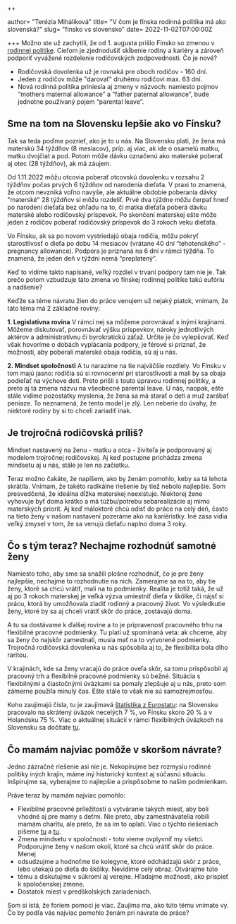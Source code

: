++

author= "Terézia Miháliková"
title= "V čom je fínska rodinná politika iná ako slovenská?"
slug= "finsko vs slovensko"
date= 2022-11-02T07:00:00Z

+++
Možno ste už zachytili, že od 1. augusta prišlo Fínsko so zmenou v [rodinnej politike](https://stm.fi/-/hallituksen-esityksen-luonnos-perhevapaauudistuksesta-valmistunut?languageId=en_US). 
Cieľom je zjednodušiť skĺbenie rodiny a kariéry a zároveň podporiť vyvážené rozdelenie rodičovských zodpovednosti. Čo je nové?

<!--more-->
- Rodičovská dovolenka už je rovnaká pre oboch rodičov - 160 dní.
- Jeden z rodičov môže  "darovať"  druhému rodičovi max. 63 dní. 
- Nová rodinná politika priniesla aj zmeny v názvoch: namiesto pojmov “mothers maternal allowance” a “father paternal allowance”, bude jednotne 
používaný pojem “parental leave”.


## Sme na tom na Slovensku lepšie ako vo Fínsku?

Tak sa teda poďme pozrieť, ako je to u nás. Na Slovensku platí, že žena má materskú 34 týždňov (8 mesiacov), príp. aj viac, ak ide o osamelú matku, matku dvojčiat a pod. Potom môže dávku označenú ako materské poberať aj otec (28 týždňov), ak má záujem. 

Od 1.11.2022 môžu otcovia poberať otcovskú dovolenku v rozsahu 2 týždňov počas prvých 6 týždňov od narodenia dieťaťa. V praxi to znamená, že otcom 
nevzniká voľno navyše, ale aktuálne obdobie poberania dávky "materské" 28 týždňov si môžu rozdeliť. Prvé dva týždne môžu čerpať hneď po narodení 
dieťaťa bez ohľadu na to, či matka dieťaťa poberá dávku materské alebo rodičovský príspevok. Po skončení materskej ešte môže jeden z rodičov 
poberať rodičovský príspevok do 3 rokoch veku dieťaťa. 

Vo Fínsku, ak sa po novom vystriedajú obaja rodičia, môžu pokryť starostlivosť o dieťa po dobu 14 mesiacov (vrátane 40 dní “tehotenského” -  pregnancy 
allowance). Podpora je priznaná na 6 dní v rámci týždňa. To znamená, že jeden deň v týždni nemá “preplatený”.

Keď to vidíme takto napísané, veľký rozdiel v  trvaní podpory tam nie je. 
Tak prečo potom vzbudzuje táto zmena vo fínskej rodinnej politike takú eufóriu a nadšenie?

Keďže sa téme návratu žien do práce venujem už nejaký piatok, vnímam, že táto téma má 2 základné roviny:

**1. Legislatívna rovina**
V rámci nej sa môžeme porovnávať s inými krajinami. Môžeme diskutovať, porovnávať výšku príspevkov, nároky jednotlivých aktérov a administratívnu či byrokratickú záťaž. Určite je čo vylepšovať. Keď však hovoríme o dobách vyplácania podpory, je férové si priznať, že možnosti, aby poberali materské obaja rodičia, sú aj u nás.

**2. Mindset spoločnosti**
A tu narazíme na tie najväčšie rozdiely. Vo Fínsku v tom majú jasno: rodičia sú si rovnocenní pri starostlivosti a mali by sa obaja podieľať 
na výchove detí. Preto prišli s touto úpravou rodinnej politiky, a preto aj tá zmena názvu na všeobecné parental leave. U nás, naopak, ešte stále 
vidíme pozostatky myslenia, že žena sa má starať o deti a muž zarábať peniaze. To neznamená, že tento model je zlý. Len neberie do úvahy, že 
niektoré rodiny by si to chceli zariadiť inak.


## Je trojročná rodičovská príliš?
Mindset nastavený na ženu - matku a otca - živiteľa je podporovaný aj modelom trojročnej rodičovskej. Aj keď postupne prichádza zmena 
mindsetu aj u nás, stále je len na začiatku.

Teraz možno čakáte, že napíšem, ako by ženám pomohlo, keby sa tá lehota skrátila. Vnímam, že takéto radikálne riešenie by tiež nebolo 
najlepšie. Som presvedčená, že ideálna dĺžka materskej neexistuje. Niektorej žene vyhovuje byť doma krátko a má túžbu/potrebu sebarealizácie 
aj mimo materských priorít. Aj keď máloktoré chcú odísť do práce na celý deň, často na tieto ženy v našom nastavení pozeráme ako na kariéristky. 
Iné zasa vidia veľký zmysel v tom, že sa venujú dieťaťu naplno doma 3 roky. 

## Čo s tým teraz? Nechajme rozhodnúť samotné ženy
Namiesto toho, aby sme sa snažili plošne rozhodnúť, čo je pre ženy najlepšie, nechajme to rozhodnutie na nich. Zamerajme sa na to, aby tie 
ženy, ktoré sa chcú vrátiť, mali na to podmienky. Realita je totiž taká, že už aj po 3 rokoch materskej je veľká výzva umiestniť 
dieťa v škôlke, či nájsť si prácu, ktorá by umožňovala zladiť rodinný a pracovný život. Vo výsledkutie ženy, ktoré by sa aj chceli vrátiť 
skôr do práce, zostávajú doma.

A tu sa dostávame k ďalšej rovine a to je pripravenosť pracovného trhu na flexibilné pracovné podmienky. Tu platí už spomínaná veta: ak 
chceme, aby sa ženy čo najskôr zamestnali, musia mať na to vytvorené podmienky. Trojročná rodičovská dovolenka u nás spôsobila aj to, že flexibilita 
bola dlho raritou. 

V krajinách, kde sa ženy vracajú do práce oveľa skôr, sa tomu prispôsobil aj pracovný trh a flexibilné pracovné podmienky sú bežné. 
Situácia s flexibilnými a čiastočnými úväzkami sa pomaly zlepšuje aj u nás, preto som zámerne použila minulý čas.  Ešte stále to však nie sú 
samozrejmosťou. 

Koho zaujímajú čísla, tu je zaujímavá [štatistika z Eurostatu](ttps://ec.europa.eu/eurostat/cache/infographs/womenmen/bloc-2b.html?lang=en): na Slovensku pracovalo na skrátený úväzok necelých 7 %, vo Fínsku skoro 20 % 
a v Holandsku 75 %. 
Viac o aktuálnej situácií v rámci flexibilných úväzkoch na Slovensku sa dočítate [tu](https://www.platy.sk/analyzy/preco-je-na-slovensku-stale-malo-dostupnych-alternativnych-foriem-prace/50831?prefix=).


## Čo mamám najviac pomôže v skoršom návrate?

Jedno zázračné riešenie asi nie je. Nekopírujme bez rozmyslu rodinné politiky iných krajín, máme iný historický kontext aj súčasnú situáciu. 
Inšpirujme sa, vyberajme to najlepšie a prispôsobme to našim podmienkam. 

Práve teraz by mamám najviac pomohlo:

- Flexibilné pracovné príležitosti a vytváranie takých miest, aby boli vhodné aj pre mamy s deťmi. Nie preto, aby zamestnávatelia robili mamám 
charitu, ale preto, že sa im to oplatí. Viac o týchto riešeniach píšeme [tu](https://www.pracujucemamy.sk/blog/job-sharing-alebo-zdielanie-pracovneho-miesta/) a [tu](https://www.pracujucemamy.sk/blog/returnship/).
- Zmena mindsetu v spoločnosti - toto vieme ovplyvniť my všetci. Podporujme ženy v našom okolí, ktoré sa chcú vrátiť skôr do práce. Menej 
- odsudzujme a hodnoťme tie kolegyne, ktoré odchádzajú skôr z práce, lebo utekajú po dieťa do škôlky. Nevidíme celý obraz. Otvárajme túto 
- tému a diskutujme v súkromí aj verejne. Hľadajme možnosti, ako prispieť k spoločenskej zmene. 
- Dostatok miest v predškolských zariadeniach.

Som si istá, že foriem pomoci je viac. Zaujíma ma, ako túto tému vnímate vy. Čo by podľa vás najviac pomohlo ženám pri návrate do práce?

